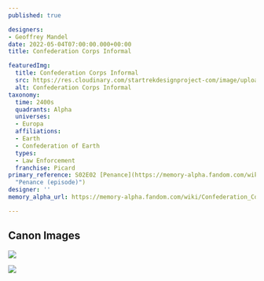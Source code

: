 ```yaml
---
published: true

designers:
- Geoffrey Mandel
date: 2022-05-04T07:00:00.000+00:00
title: Confederation Corps Informal

featuredImg:
  title: Confederation Corps Informal
  src: https://res.cloudinary.com/startrekdesignproject-com/image/upload/v1651693643/Confederation-Corps-Informal.png
  alt: Confederation Corps Informal
taxonomy:
  time: 2400s
  quadrants: Alpha
  universes:
  - Europa
  affiliations:
  - Earth
  - Confederation of Earth
  types:
  - Law Enforcement
  franchise: Picard
primary_reference: S02E02 [Penance](https://memory-alpha.fandom.com/wiki/Penance_(episode)
  "Penance (episode)")
designer: ''
memory_alpha_url: https://memory-alpha.fandom.com/wiki/Confederation_Corps?so=search

---
```

## Canon Images

![](https://res.cloudinary.com/startrekdesignproject-com/image/upload/v1651693643/Confederation-Corps-Informal_PCD-2x2-2.jpg)

![](https://res.cloudinary.com/startrekdesignproject-com/image/upload/v1651693643/Confederation-Corps-Informal_PCD-2x2-1.jpg)